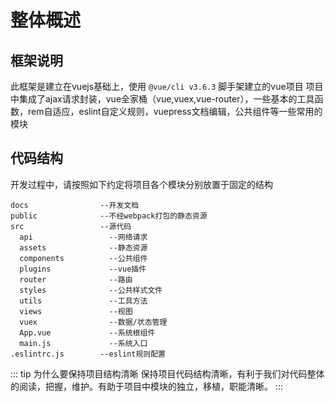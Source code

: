 # 整体概述

## 框架说明
此框架是建立在vuejs基础上，使用 `@vue/cli v3.6.3` 脚手架建立的vue项目
项目中集成了ajax请求封装，vue全家桶（vue,vuex,vue-router），一些基本的工具函数，rem自适应，eslint自定义规则，vuepress文档编辑，公共组件等一些常用的模块

## 代码结构
开发过程中，请按照如下约定将项目各个模块分别放置于固定的结构
```
docs                --开发文档
public              --不经webpack打包的静态资源
src                 --源代码
  api                 --网络请求
  assets              --静态资源
  components          --公共组件
  plugins             --vue插件
  router              --路由
  styles              --公共样式文件
  utils               --工具方法
  views               --视图
  vuex                --数据/状态管理
  App.vue             --系统根组件
  main.js             --系统入口
.eslintrc.js        --eslint规则配置
```
::: tip 为什么要保持项目结构清晰
保持项目代码结构清晰，有利于我们对代码整体的阅读，把握，维护。有助于项目中模块的独立，移植，职能清晰。
:::

